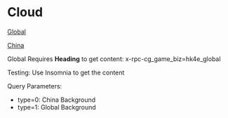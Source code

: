 # Cloud

[Global](https://sg-cg-api.hoyoverse.com/hk4e_global/cg/gamer/api/getUIConfig?type=1)

[China](https://api-cloudgame.mihoyo.com/hk4e_cg_cn/gamer/api/getUIConfig?type=0)

Global Requires **Heading** to get content: x-rpc-cg_game_biz=hk4e_global

Testing: Use Insomnia to get the content

Query Parameters:

- type=0: China Background
- type=1: Global Background
